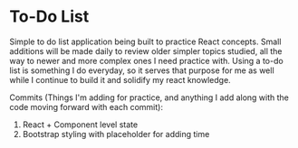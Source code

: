 # To-Do List

Simple to do list application being built to practice React concepts. Small additions will be made daily to review
older simpler topics studied, all the way to newer and more complex ones I need practice with. Using a to-do list is something I do everyday, so it serves that purpose for me as well while I continue to build it and solidify my react knowledge.

Commits (Things I'm adding for practice, and anything I add along with the code moving forward with each commit):
1. React + Component level state
2. Bootstrap styling with placeholder for adding time

